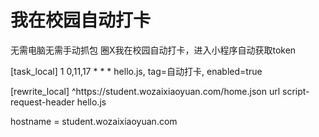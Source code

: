 # 我在校园自动打卡
无需电脑无需手动抓包
圈X我在校园自动打卡，进入小程序自动获取token

[task_local]
1 0,11,17 * * * hello.js, tag=自动打卡, enabled=true

[rewrite_local]
^https:\/\/student\.wozaixiaoyuan\.com\/home\.json url script-request-header hello.js

hostname = student.wozaixiaoyuan.com
